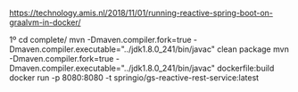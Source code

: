 https://technology.amis.nl/2018/11/01/running-reactive-spring-boot-on-graalvm-in-docker/

1º cd complete/
mvn -Dmaven.compiler.fork=true -Dmaven.compiler.executable="../jdk1.8.0_241/bin/javac" clean package
mvn -Dmaven.compiler.fork=true -Dmaven.compiler.executable="../jdk1.8.0_241/bin/javac" dockerfile:build
docker run -p 8080:8080 -t springio/gs-reactive-rest-service:latest
